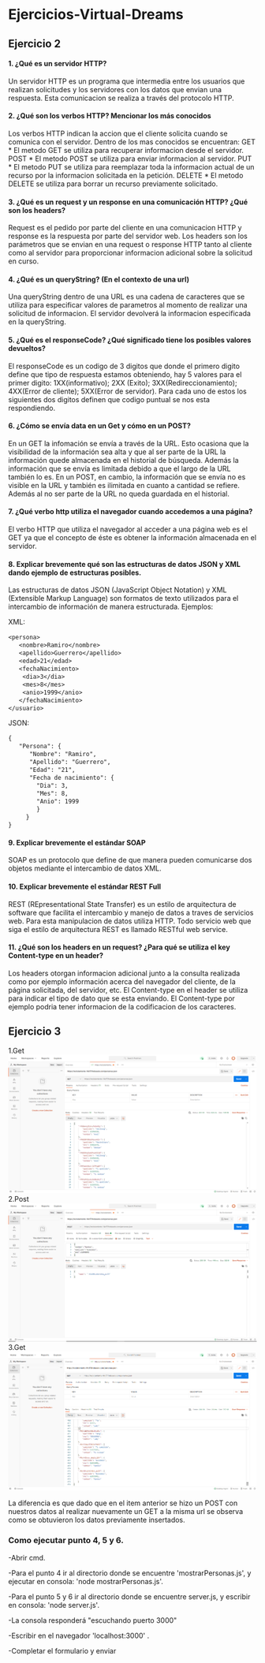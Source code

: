  # Ejercicios-Virtual-Dreams

 ## Ejercicio 2

#### 1. ¿Qué es un servidor HTTP?
Un servidor HTTP es un programa que intermedia entre los usuarios que realizan solicitudes y los servidores con los datos que envian una respuesta. Esta comunicacion se realiza a través del protocolo HTTP.
#### 2.	¿Qué son los verbos HTTP? Mencionar los más conocidos
Los verbos HTTP indican la accion que el cliente solicita cuando se comunica con el servidor. Dentro de los mas conocidos se encuentran: 
GET * El metodo GET se utiliza para recuperar informacion desde el servidor. 
POST * El metodo POST se utiliza para enviar informacion al servidor. 
PUT * El metodo PUT se utiliza para reemplazar toda la informacion actual de un recurso por la informacion solicitada en la petición. 
DELETE * El metodo DELETE se utiliza para borrar un recurso previamente solicitado.
#### 3.	¿Qué es un request y un response en una comunicación HTTP? ¿Qué son los headers? 
Request es el pedido por parte del cliente en una comunicacion HTTP y response es la respuesta por parte del servidor web. Los headers son los parámetros que se envian en una request o response HTTP tanto al cliente como al servidor para proporcionar informacion adicional sobre la solicitud en curso.
#### 4.	¿Qué es un queryString? (En el contexto de una url)
Una queryString dentro de una URL es una cadena de caracteres que se utiliza para especificar valores de parametros al momento de realizar una solicitud de informacion. El servidor devolverá la informacion especificada en la queryString.
#### 5.	¿Qué es el responseCode? ¿Qué significado tiene los posibles valores devueltos?
El responseCode es un codigo de 3 digitos que donde el primero digito define que tipo de respuesta estamos obteniendo, hay 5 valores para el primer digito: 1XX(informativo); 2XX (Exito); 3XX(Redireccionamiento); 4XX(Error de cliente); 5XX(Error de servidor). Para cada uno de estos los siguientes dos digitos definen que codigo puntual se nos esta respondiendo.
#### 6.	¿Cómo se envía data en un Get y cómo en un POST? 
En un GET la infomación se envía a través de la URL. Esto ocasiona que la visibilidad de la información sea alta y que al ser parte de la URL la información quede almacenada en el historial de búsqueda. Además la información que se envía es limitada debido a que el largo de la URL también lo es.
En un POST, en cambio, la información que se envía no es visible en la URL y también es ilimitada en cuanto a cantidad se refiere. Además al no ser parte de la URL no queda guardada en el historial.
#### 7.	¿Qué verbo http utiliza el navegador cuando accedemos a una página?
El verbo HTTP que utiliza el navegador al acceder a una página web es el GET ya que el concepto de éste es obtener la información almacenada en el servidor.
#### 8.	Explicar brevemente qué son las estructuras de datos JSON y XML dando ejemplo de estructuras posibles.
Las estructuras de datos JSON (JavaScript Object Notation) y XML (Extensible Markup Language) son formatos de texto utilizados para el intercambio de información de manera estructurada. Ejemplos:

XML:
```
<persona>
   <nombre>Ramiro</nombre>
   <apellido>Guerrero</apellido>
   <edad>21</edad>
   <fechaNacimiento>
   	<dia>3</dia>
   	<mes>8</mes>
   	<anio>1999</anio>
   </fechaNacimiento>
</usuario>
  ```
JSON:
```
{
   "Persona": {
      "Nombre": "Ramiro",
      "Apellido": "Guerrero",
      "Edad": "21",
      "Fecha de nacimiento": {
        "Dia": 3,
        "Mes": 8,
        "Anio": 1999
        }
     }
}
 ```               
#### 9. Explicar brevemente el estándar SOAP
SOAP es un protocolo que define de que manera pueden comunicarse dos objetos mediante el intercambio de datos XML.
#### 10. Explicar brevemente el estándar REST Full
REST (REpresentational State Transfer) es un estilo de arquitectura de software que facilita el intercambio y manejo de datos a traves de servicios web. Para esta manipulacion de datos utiliza HTTP. Todo servicio web que siga el estilo de arquitectura REST es llamado RESTful web service.
#### 11. ¿Qué son los headers en un request? ¿Para qué se utiliza el key Content-type en un header?
Los headers otorgan informacion adicional junto a la consulta realizada como por ejemplo información acerca del navegador del cliente, de la página solicitada, del servidor, etc. El Content-type en el header se utiliza para indicar el tipo de dato que se esta enviando. El Content-type por ejemplo podria tener informacion de la codificacion de los caracteres.

 ## Ejercicio 3
  1.Get![](https://raw.githubusercontent.com/ramiroguerrero/Ejercicios-Virtual-Dreams/main/1.png)
  2.Post![](https://raw.githubusercontent.com/ramiroguerrero/Ejercicios-Virtual-Dreams/main/2.png)
  3.Get![](https://raw.githubusercontent.com/ramiroguerrero/Ejercicios-Virtual-Dreams/main/3.png)

La diferencia es que dado que en el item anterior se hizo un POST con nuestros datos al realizar nuevamente un GET a la misma url se observa como se obtuvieron los datos previamente insertados.


### Como ejecutar punto 4, 5 y 6.
-Abrir cmd.

-Para el punto 4 ir al directorio donde se encuentre 'mostrarPersonas.js', y ejecutar en consola: 'node mostrarPersonas.js'.

-Para el punto 5 y 6 ir al directorio donde se encuentre server.js, y escribir en consola: 'node server.js'.     

-La consola responderá "escuchando puerto 3000"

-Escribir en el navegador 'localhost:3000' .

-Completar el formulario y enviar



